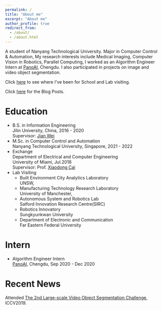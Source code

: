 ```yaml
---
permalink: /
title: "About me"
excerpt: "About me"
author_profile: true
redirect_from: 
  - /about/
  - /about.html
---
```

A student of Nanyang Technological University. Major in Computer Control & Automation, My research interests include Medical Imaging, Computer Vision in Robotics, Parallel Computing, I worked as an Algorithm Engineer Intern at [PanoAI](https://www.pano-ai.com/), Chengdu. I also participated in projects on image and video object segmentation.

Click [here](https://lesliewongcv.github.io/talkmap.html) to see where I've been for School and Lab visiting.  

Click [here](https://lesliewongcv.github.io/year-archive/) for the Blog Posts.  

Education
======
* B.S. in Information Engineering  
  Jilin University, China, 2016 - 2020  
  Supervisor: [Jian Wei](https://wei-jian.github.io/publications/)  
* M.Sc. in Computer Control and Automation  
  Nanyang Technological University, Singapore, 2021 - 2022  
* Exchange  
  Department of Electrical and Computer Engineering  
  University of Miami, Jul.2018  
  Supervisor: Prof. [Xiaodong Cai](https://www.umcoe.miami.edu/faculty-directory/name/xiaodong-cai/)  
* Lab Visiting  
  * Built Environment City Analytics Laboratory  
    UNSW,                                      
  * Manufacturing Technology Research Laboratory  
    University of Manchester,                
  * Autonomous System and Robotics Lab  
    Salford Innovation Research Centre(SIRC) 
  * Robotics Innovatory  
    Sungkyunkwan University 
  * Department of Electronic and Communication  
    Far Eastern Federal University

Intern
======      
  * Algorithm Engineer Intern  
    [PanoAI](https://www.pano-ai.com/), Chengdu, Sep 2020 - Dec 2020  

Recent News
======
Attended [The 2nd Large-scale Video Object Segmentation Challenge](https://youtube-vos.org/challenge/2019/), ICCV2019.